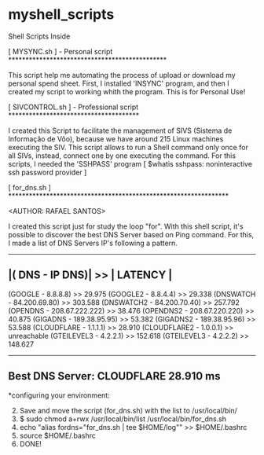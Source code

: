 # myshell_scripts
Shell Scripts Inside

[ MYSYNC.sh ] - Personal script **********************************************

  This script help me automating the process of upload or download my personal spend sheet. First, I installed 'INSYNC' program, and then I created my script to working whith the program. This is for Personal Use!
  
[ SIVCONTROL.sh ] - Professional script **************************************

  I created this Script to facilitate the management of SIVS (Sistema de Informação de Vôo), because we have around 215 Linux 
machines executing the SIV. This script allows to run a Shell command only once for all SIVs, instead, connect one by one executing
the command. For this scripts, I needed the 'SSHPASS' program [ $whatis sshpass: noninteractive ssh password provider ]


[ for_dns.sh ] ****************************************************************

<AUTHOR: RAFAEL SANTOS>

I created this script just for study the loop "for". With this shell script, it's possible to discover the best DNS Server based on Ping command.
For this, I made a list of DNS Servers IP's following a pattern.

___________________________________________
|( DNS  -  IP DNS)|         >> | LATENCY |
-------------------------------------------

(GOOGLE - 8.8.8.8)          >>   29.975
(GOOGLE2 - 8.8.4.4)         >>   29.338
(DNSWATCH - 84.200.69.80)   >>   303.588
(DNSWATCH2 - 84.200.70.40)  >>   257.792
(OPENDNS - 208.67.222.222)  >>   38.476
(OPENDNS2 - 208.67.220.220) >>   40.875
(GIGADNS - 189.38.95.95)    >>   53.382
(GIGADNS2 - 189.38.95.96)   >>   53.588
(CLOUDFLARE - 1.1.1.1)      >>   28.910
(CLOUDFLARE2 - 1.0.0.1)     >>   unreachable
(GTEILEVEL3 - 4.2.2.1)     >>   152.618
(GTEILEVEL3 - 4.2.2.2)     >>   148.627

-------------------------------------------
Best DNS Server: CLOUDFLARE 28.910 ms
-------------------------------------------



*configuring your environment:


2. Save and move the script (for_dns.sh) with the list to /usr/local/bin/
3. $ sudo chmod a+rwx /usr/local/bin/list /usr/local/bin/for_dns.sh
4. echo "alias fordns="for_dns.sh | tee $HOME/log"" >> $HOME/.bashrc
5. source $HOME/.bashrc
5. DONE!
